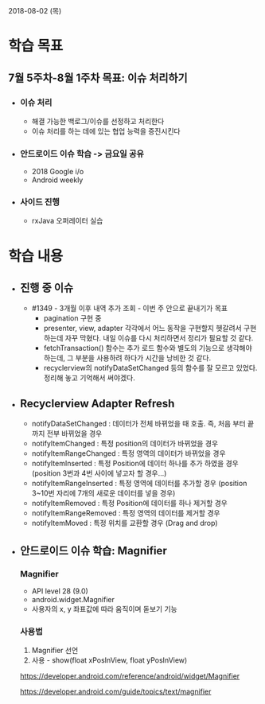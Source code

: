 2018-08-02 (목)

# 학습 목표

## 7월 5주차-8월 1주차 목표: 이슈 처리하기

- ### 이슈 처리

  - 해결 가능한 백로그/이슈를 선정하고 처리한다
  - 이슈 처리를 하는 데에 있는 협업 능력을 증진시킨다

- ### 안드로이드 이슈 학습 -> 금요일 공유

  - 2018 Google i/o
  - Android weekly

- ### 사이드 진행

  - rxJava 오퍼레이터 실습



# 학습 내용

- ## 진행 중 이슈

  - #1349 - 3개월 이후 내역 추가 조회 - 이번 주 안으로 끝내기가 목표
    - pagination 구현 중
    - presenter, view, adapter 각각에서 어느 동작을 구현할지 헷갈려서 구현하는데 자꾸 막혔다. 내일 이슈를 다시 처리하면서 정리가 필요할 것 같다.
    - fetchTransaction() 함수는 추가 로드 함수와 별도의 기능으로 생각해야 하는데, 그 부분을 사용하려 하다가 시간을 낭비한 것 같다.
    - recyclerview의 notifyDataSetChanged 등의 함수를 잘 모르고 있었다. 정리해 놓고 기억해서 써야겠다.

- ## Recyclerview Adapter Refresh

  - notifyDataSetChanged : 데이터가 전체 바뀌었을 때 호출. 즉, 처음 부터 끝까지 전부 바뀌었을 경우
  - notifyItemChanged : 특정 position의 데이터가 바뀌었을 경우
  - notifyItemRangeChanged : 특정 영역의 데이터가 바뀌었을 경우
  - notifyItemInserted : 특정 Position에 데이터 하나를 추가 하였을 경우 (position 3번과 4번 사이에 넣고자 할 경우...)
  - notifyItemRangeInserted : 특정 영역에 데이터를 추가할 경우 (position 3~10번 자리에 7개의 새로운 데이터를 넣을 경우)
  - notifyItemRemoved : 특정 Position에 데이터를 하나 제거할 경우
  - notifyItemRangeRemoved : 특정 영역의 데이터를 제거할 경우
  - notifyItemMoved : 특정 위치를 교환할 경우 (Drag and drop)

- ## 안드로이드 이슈 학습: Magnifier

  ### Magnifier

  - API level 28 (9.0)
  - android.widget.Magnifier
  - 사용자의 x, y 좌표값에 따라 움직이며 돋보기 기능

  ### 사용법

  1. Magnifier 선언
  2. 사용 - show(float xPosInView, float yPosInView)

  https://developer.android.com/reference/android/widget/Magnifier

  https://developer.android.com/guide/topics/text/magnifier